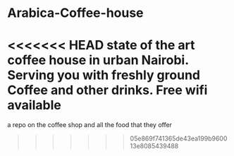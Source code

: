 # Arabica-Coffee-house
<<<<<<< HEAD
state of the art coffee house in urban Nairobi. Serving you with freshly ground Coffee and other drinks. Free wifi available
=======
a repo on the coffee shop and all the food that they offer
>>>>>>> 05e869f741365de43ea199b960013e8085439488
